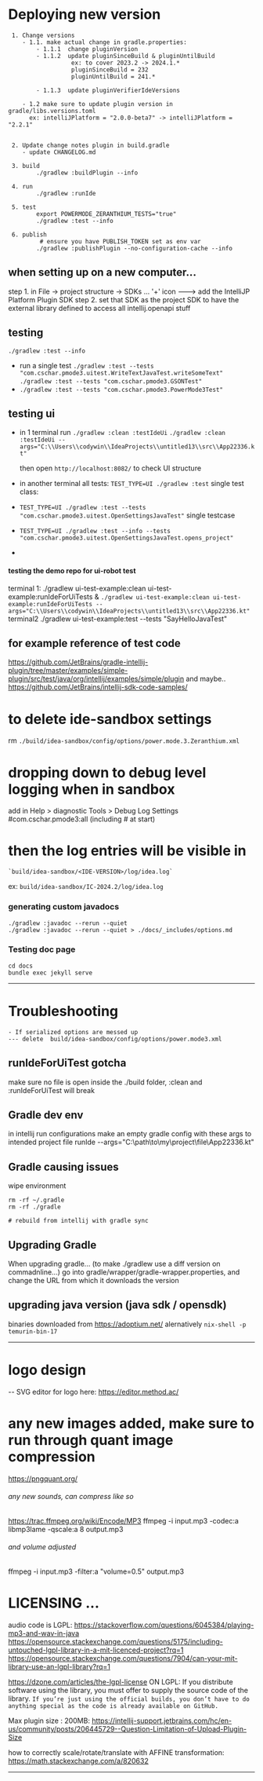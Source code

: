 

# Deploying new version

```
 1. Change versions
    - 1.1. make actual change in gradle.properties:
        - 1.1.1  change pluginVersion
        - 1.1.2  update pluginSinceBuild & pluginUntilBuild
                  ex: to cover 2023.2 -> 2024.1.*
                  pluginSinceBuild = 232
                  pluginUntilBuild = 241.*
                  
        - 1.1.3  update pluginVerifierIdeVersions
        
    - 1.2 make sure to update plugin version in gradle/libs.versions.toml
      ex: intelliJPlatform = "2.0.0-beta7" -> intelliJPlatform = "2.2.1"


 2. Update change notes plugin in build.gradle
    - update CHANGELOG.md
 
 3. build  
        ./gradlew :buildPlugin --info
 
 4. run 
        ./gradlew :runIde
        
 5. test 
        export POWERMODE_ZERANTHIUM_TESTS="true"
        ./gradlew :test --info
 
 6. publish  
         # ensure you have PUBLISH_TOKEN set as env var
        ./gradlew :publishPlugin --no-configuration-cache --info

```



## when setting up on a new computer...

step 1. in File -> project structure -> SDKs ... '+' icon ---> add the IntelliJP Platform Plugin SDK
step 2. set that SDK as the project SDK to have the external library defined to access all intellij.openapi stuff


## testing

`./gradlew :test --info`
- run a single test
  `./gradlew :test --tests "com.cschar.pmode3.uitest.WriteTextJavaTest.writeSomeText"`
  `./gradlew :test --tests "com.cschar.pmode3.GSONTest"`
- `./gradlew :test --tests "com.cschar.pmode3.PowerMode3Test"`

## testing ui

- in 1 terminal run
  `./gradlew :clean :testIdeUi`
  `./gradlew :clean :testIdeUi --args="C:\\Users\\codywin\\IdeaProjects\\untitled13\\src\\App22336.kt"`

  then open `http://localhost:8082/` to check UI structure

- in another terminal
  all tests: `TEST_TYPE=UI ./gradlew :test`
  single test class:
- `TEST_TYPE=UI ./gradlew :test --tests "com.cschar.pmode3.uitest.OpenSettingsJavaTest"`
  single testcase
- `TEST_TYPE=UI ./gradlew :test --info --tests "com.cschar.pmode3.uitest.OpenSettingsJavaTest.opens_project"`
-

#### testing the demo repo for ui-robot test

terminal 1:
./gradlew ui-test-example:clean ui-test-example:runIdeForUiTests &
`./gradlew ui-test-example:clean ui-test-example:runIdeForUiTests --args="C:\\Users\\codywin\\IdeaProjects\\untitled13\\src\\App22336.kt"`
terminal2
./gradlew ui-test-example:test --tests "SayHelloJavaTest"


## for example reference of test code
https://github.com/JetBrains/gradle-intellij-plugin/tree/master/examples/simple-plugin/src/test/java/org/intellij/examples/simple/plugin
and maybe..
https://github.com/JetBrains/intellij-sdk-code-samples/


# to delete ide-sandbox settings
rm `./build/idea-sandbox/config/options/power.mode.3.Zeranthium.xml`

# dropping down to debug level logging when in sandbox
add in Help > diagnostic Tools > Debug Log Settings
#com.cschar.pmode3:all     (including # at start)

# then the log entries will be visible in
    `build/idea-sandbox/<IDE-VERSION>/log/idea.log`
ex: `build/idea-sandbox/IC-2024.2/log/idea.log`


### generating custom javadocs

```
./gradlew :javadoc --rerun --quiet
./gradlew :javadoc --rerun --quiet > ./docs/_includes/options.md
```

### Testing doc page
```
cd docs
bundle exec jekyll serve
```

----------------------------------------------------------------

# Troubleshooting

```
- If serialized options are messed up
--- delete  build/idea-sandbox/config/options/power.mode3.xml

```

## runIdeForUiTest gotcha
make sure no file is open inside the ./build folder, :clean and :runIdeForUiTest will break


## Gradle dev env
in intellij run configurations make an empty gradle config with these args to intended project file
runIde --args="C:\\path\\to\\my\\project\\file\\App22336.kt"

## Gradle causing issues
wipe environment
```
rm -rf ~/.gradle
rm -rf ./gradle

# rebuild from intellij with gradle sync 
```


## Upgrading Gradle
When upgrading gradle... (to make ./gradlew use a diff version on commadnline...)
go into gradle/wrapper/gradle-wrapper.properties, and change the URL from which it downloads the version

## upgrading java version (java sdk / opensdk)

binaries downloaded from https://adoptium.net/
alernatively
`nix-shell -p temurin-bin-17`

----------------------------------------------------------------


# logo design
-- SVG editor for logo here:
https://editor.method.ac/

# any new images added, make sure to run through quant image compression
https://pngquant.org/

###### any new sounds, can compress like so
https://trac.ffmpeg.org/wiki/Encode/MP3
ffmpeg -i input.mp3 -codec:a libmp3lame -qscale:a 8 output.mp3
###### and volume adjusted
ffmpeg -i input.mp3 -filter:a "volume=0.5" output.mp3

# LICENSING ...

audio code is LGPL:
https://stackoverflow.com/questions/6045384/playing-mp3-and-wav-in-java
https://opensource.stackexchange.com/questions/5175/including-untouched-lgpl-library-in-a-mit-licenced-project?rq=1
https://opensource.stackexchange.com/questions/7904/can-your-mit-library-use-an-lgpl-library?rq=1

https://dzone.com/articles/the-lgpl-license ON LGPL:
If you distribute software using the library, you must offer to supply the source code
of the library. `If you’re just using the official builds, you don’t have to do anything
special as the code is already available on GitHub.`


Max plugin size : 200MB:
https://intellij-support.jetbrains.com/hc/en-us/community/posts/206445729--Question-Limitation-of-Upload-Plugin-Size


how to correctly scale/rotate/translate with
AFFINE transformation:
https://math.stackexchange.com/a/820632


----------------------------------------------------------------
